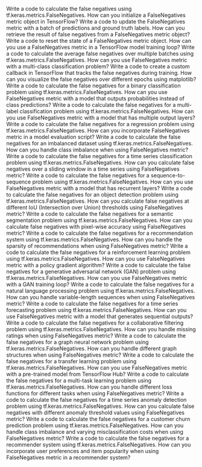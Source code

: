 Write a code to calculate the false negatives using tf.keras.metrics.FalseNegatives.
How can you initialize a FalseNegatives metric object in TensorFlow?
Write a code to update the FalseNegatives metric with a batch of predictions and ground truth labels.
How can you retrieve the result of false negatives from a FalseNegatives metric object?
Write a code to reset the state of a FalseNegatives metric object.
How can you use a FalseNegatives metric in a TensorFlow model training loop?
Write a code to calculate the average false negatives over multiple batches using tf.keras.metrics.FalseNegatives.
How can you use FalseNegatives metric with a multi-class classification problem?
Write a code to create a custom callback in TensorFlow that tracks the false negatives during training.
How can you visualize the false negatives over different epochs using matplotlib?
Write a code to calculate the false negatives for a binary classification problem using tf.keras.metrics.FalseNegatives.
How can you use FalseNegatives metric with a model that outputs probabilities instead of class predictions?
Write a code to calculate the false negatives for a multi-label classification problem using tf.keras.metrics.FalseNegatives.
How can you use FalseNegatives metric with a model that has multiple output layers?
Write a code to calculate the false negatives for a regression problem using tf.keras.metrics.FalseNegatives.
How can you incorporate FalseNegatives metric in a model evaluation script?
Write a code to calculate the false negatives for an imbalanced dataset using tf.keras.metrics.FalseNegatives.
How can you handle class imbalance when using FalseNegatives metric?
Write a code to calculate the false negatives for a time series classification problem using tf.keras.metrics.FalseNegatives.
How can you calculate false negatives over a sliding window in a time series using FalseNegatives metric?
Write a code to calculate the false negatives for a sequence-to-sequence problem using tf.keras.metrics.FalseNegatives.
How can you use FalseNegatives metric with a model that has recurrent layers?
Write a code to calculate the false negatives for an object detection problem using tf.keras.metrics.FalseNegatives.
How can you calculate false negatives at different IoU (Intersection over Union) thresholds using FalseNegatives metric?
Write a code to calculate the false negatives for a semantic segmentation problem using tf.keras.metrics.FalseNegatives.
How can you calculate false negatives with pixel-wise accuracy using FalseNegatives metric?
Write a code to calculate the false negatives for a recommendation system using tf.keras.metrics.FalseNegatives.
How can you handle the sparsity of recommendations when using FalseNegatives metric?
Write a code to calculate the false negatives for a reinforcement learning problem using tf.keras.metrics.FalseNegatives.
How can you use FalseNegatives metric with a policy gradient algorithm?
Write a code to calculate the false negatives for a generative adversarial network (GAN) problem using tf.keras.metrics.FalseNegatives.
How can you use FalseNegatives metric with a GAN training loop?
Write a code to calculate the false negatives for a natural language processing problem using tf.keras.metrics.FalseNegatives.
How can you handle variable-length sequences when using FalseNegatives metric?
Write a code to calculate the false negatives for a time series forecasting problem using tf.keras.metrics.FalseNegatives.
How can you use FalseNegatives metric with a model that generates sequential outputs?
Write a code to calculate the false negatives for a collaborative filtering problem using tf.keras.metrics.FalseNegatives.
How can you handle missing ratings when using FalseNegatives metric?
Write a code to calculate the false negatives for a graph neural network problem using tf.keras.metrics.FalseNegatives.
How can you handle different graph structures when using FalseNegatives metric?
Write a code to calculate the false negatives for a transfer learning problem using tf.keras.metrics.FalseNegatives.
How can you use FalseNegatives metric with a pre-trained model from TensorFlow Hub?
Write a code to calculate the false negatives for a multi-task learning problem using tf.keras.metrics.FalseNegatives.
How can you handle different loss functions for different tasks when using FalseNegatives metric?
Write a code to calculate the false negatives for a time series anomaly detection problem using tf.keras.metrics.FalseNegatives.
How can you calculate false negatives with different anomaly threshold values using FalseNegatives metric?
Write a code to calculate the false negatives for a customer churn prediction problem using tf.keras.metrics.FalseNegatives.
How can you handle class imbalance and varying misclassification costs when using FalseNegatives metric?
Write a code to calculate the false negatives for a recommender system using tf.keras.metrics.FalseNegatives.
How can you incorporate user preferences and item popularity when using FalseNegatives metric in a recommender system?